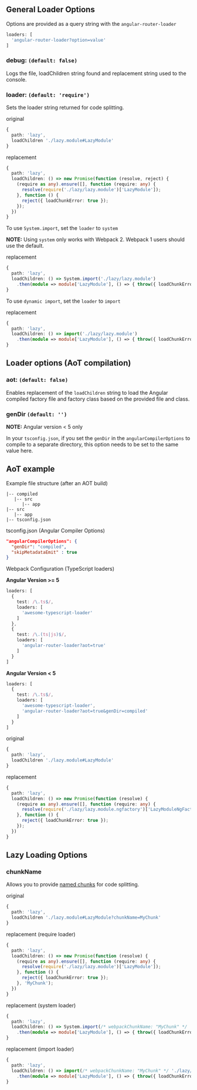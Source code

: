 ## General Loader Options

Options are provided as a query string with the `angular-router-loader`

```ts
loaders: [
  'angular-router-loader?option=value'
]

```

### debug: `(default: false)`

Logs the file, loadChildren string found and replacement string used to the console.

### loader: `(default: 'require')`

Sets the loader string returned for code splitting.

original
```ts
{
  path: 'lazy',
  loadChildren './lazy.module#LazyModule'
}
```

replacement
```ts
{
  path: 'lazy',
  loadChildren: () => new Promise(function (resolve, reject) {
    (require as any).ensure([], function (require: any) {
      resolve(require('./lazy/lazy.module')['LazyModule']);
    }, function () {
      reject({ loadChunkError: true });
    });
  })
}
```

To use `System.import`, set the `loader` to `system`

**NOTE:** Using `system` only works with Webpack 2. Webpack 1 users should use the default.

replacement
```ts
{
  path: 'lazy',
  loadChildren: () => System.import('./lazy/lazy.module')
    .then(module => module['LazyModule'], () => { throw({ loadChunkError: true }); })
}
```

To use `dynamic import`, set the `loader` to `import`

replacement
```ts
{
  path: 'lazy',
  loadChildren: () => import('./lazy/lazy.module')
    .then(module => module['LazyModule'], () => { throw({ loadChunkError: true }); })
}
```

## Loader options (AoT compilation)

### aot: `(default: false)`

Enables replacement of the `loadChildren` string to
load the Angular compiled factory file and factory class based on the provided file and class.

### genDir `(default: '')`

**NOTE:** Angular version < 5 only

In your `tsconfig.json`, if you set the `genDir` in the `angularCompilerOptions` to compile to a separate directory, this option needs to be set to the same value here.

## AoT example

Example file structure (after an AOT build)
```
|-- compiled
   |-- src
      |-- app
|-- src
   |-- app
|-- tsconfig.json
```
tsconfig.json (Angular Compiler Options)

```json
"angularCompilerOptions": {
  "genDir": "compiled",
  "skipMetadataEmit" : true
}
```

Webpack Configuration (TypeScript loaders)

**Angular Version >= 5**

```ts
loaders: [
  {
    test: /\.ts$/,
    loaders: [
      'awesome-typescript-loader'
    ]
  },
  {
    test: /\.(ts|js)$/,
    loaders: [
      'angular-router-loader?aot=true'
    ]
  }  
]
```

**Angular Version < 5**

```ts
loaders: [
  {
    test: /\.ts$/,
    loaders: [
      'awesome-typescript-loader',
      'angular-router-loader?aot=true&genDir=compiled'
    ]
  }  
]
```

original
```ts
{
  path: 'lazy',
  loadChildren './lazy.module#LazyModule'
}
```

replacement
```ts
{
  path: 'lazy',
  loadChildren: () => new Promise(function (resolve) {
    (require as any).ensure([], function (require: any) {
      resolve(require('./lazy/lazy.module.ngfactory')['LazyModuleNgFactory']);
    }, function () {
      reject({ loadChunkError: true });
    });
  })
}
```

## Lazy Loading Options

### chunkName

Allows you to provide [named chunks](http://webpack.github.io/docs/code-splitting.html#named-chunks) for code splitting.

original
```ts
{
  path: 'lazy',
  loadChildren './lazy.module#LazyModule?chunkName=MyChunk'
}
```

replacement (require loader)
```ts
{
  path: 'lazy',
  loadChildren: () => new Promise(function (resolve) {
    (require as any).ensure([], function (require: any) {
      resolve(require('./lazy/lazy.module')['LazyModule']);
    }, function () {
      reject({ loadChunkError: true });
    }, 'MyChunk');
  })
}
```

replacement (system loader)
```ts
{
  path: 'lazy',
  loadChildren: () => System.import(/* webpackChunkName: "MyChunk" */ './lazy/lazy.module')
    .then(module => module['LazyModule'], () => { throw({ loadChunkError: true }); })
}
```

replacement (import loader)
```ts
{
  path: 'lazy',
  loadChildren: () => import(/* webpackChunkName: "MyChunk" */ './lazy/lazy.module')
    .then(module => module['LazyModule'], () => { throw({ loadChunkError: true }); })
}
```
